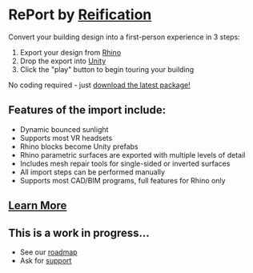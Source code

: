 # RePort by [Reification](https://reification.io/)
Convert your building design into a first-person experience in 3 steps:
1. Export your design from [Rhino](https://www.rhino3d.com/)
2. Drop the export into [Unity](https://unity.com/)
3. Click the "play" button to begin touring your building

No coding required - just [download the latest package!](https://github.com/Reification/RePort/releases/download/v0.1.1/Reification_RePort_v0.1.1.zip)

## Features of the import include:
* Dynamic bounced sunlight
* Supports most VR headsets
* Rhino blocks become Unity prefabs
* Rhino parametric surfaces are exported with multiple levels of detail
* Includes mesh repair tools for single-sided or inverted surfaces
* All import steps can be performed manually
* Supports most CAD/BIM programs, full features for Rhino only

## [Learn More](https://github.com/Reification/RePort/blob/main/RePort_Guide.pdf)

## This is a work in progress...
* See our [roadmap](https://github.com/Reification/RePort/blob/main/RoadMap.md)
* Ask for [support](mailto:support@reification.io)
